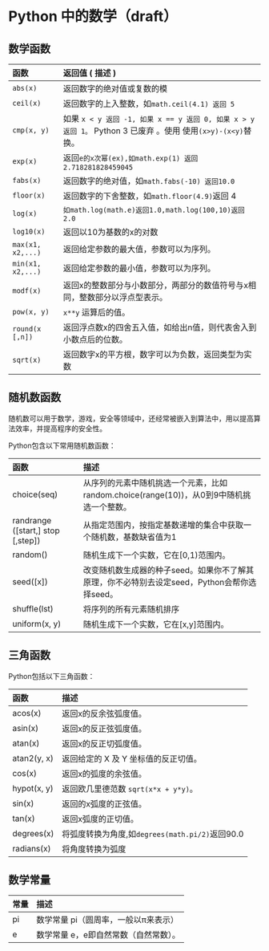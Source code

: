 

# Python 中的数学（draft）

## 数学函数

|函数|返回值 ( 描述 )|
|:-|:-|
|`abs(x)`|返回数字的绝对值或复数的模|
|`ceil(x)`|返回数字的上入整数，如`math.ceil(4.1) 返回 5`|
|`cmp(x, y)`|如果 `x < y 返回 -1, 如果 x == y 返回 0, 如果 x > y 返回 1。` Python 3 已废弃 。使用 使用` (x>y)-(x<y) `替换。 |
|`exp(x)`|返回`e的x次幂(ex),如math.exp(1) 返回2.718281828459045`|
|`fabs(x)`|返回数字的绝对值，如`math.fabs(-10) 返回10.0`|
|`floor(x)` |返回数字的下舍整数，如`math.floor(4.9)`返回 4|
|`log(x)` |`如math.log(math.e)返回1.0,math.log(100,10)返回2.0`|
|`log10(x)` |返回以10为基数的x的对数|
|`max(x1, x2,...)`|返回给定参数的最大值，参数可以为序列。|
|`min(x1, x2,...)`|返回给定参数的最小值，参数可以为序列。|
|`modf(x)`|返回x的整数部分与小数部分，两部分的数值符号与x相同，整数部分以浮点型表示。|
|`pow(x, y)`|`x**y` 运算后的值。|
|`round(x [,n])`|返回浮点数x的四舍五入值，如给出n值，则代表舍入到小数点后的位数。|
|`sqrt(x)`|返回数字x的平方根，数字可以为负数，返回类型为实数|

## 随机数函数

随机数可以用于数学，游戏，安全等领域中，还经常被嵌入到算法中，用以提高算法效率，并提高程序的安全性。

Python包含以下常用随机数函数：

|函数|描述|
|:-|:-|
|choice(seq)|从序列的元素中随机挑选一个元素，比如random.choice(range(10))，从0到9中随机挑选一个整数。|
|randrange ([start,] stop [,step]) |从指定范围内，按指定基数递增的集合中获取一个随机数，基数缺省值为1|
|random() |随机生成下一个实数，它在[0,1)范围内。|
|seed([x]) |改变随机数生成器的种子seed。如果你不了解其原理，你不必特别去设定seed，Python会帮你选择seed。|
|shuffle(lst) |将序列的所有元素随机排序|
|uniform(x, y)|随机生成下一个实数，它在[x,y]范围内。|


## 三角函数

Python包括以下三角函数：

|函数|描述|
|:-|:-|
|acos(x)|返回x的反余弦弧度值。|
|asin(x)|返回x的反正弦弧度值。|
|atan(x)|返回x的反正切弧度值。|
|atan2(y, x)|返回给定的 X 及 Y 坐标值的反正切值。|
|cos(x)|返回x的弧度的余弦值。|
|hypot(x, y)|返回欧几里德范数 `sqrt(x*x + y*y)`。 |
|sin(x)|返回的x弧度的正弦值。|
|tan(x)|返回x弧度的正切值。|
|degrees(x)|将弧度转换为角度,如`degrees(math.pi/2)`返回90.0|
|radians(x)|将角度转换为弧度|


## 数学常量

|常量|描述|
|:-|:-|
|pi|数学常量 pi（圆周率，一般以π来表示）|
|e|数学常量 e，e即自然常数（自然常数）。|
